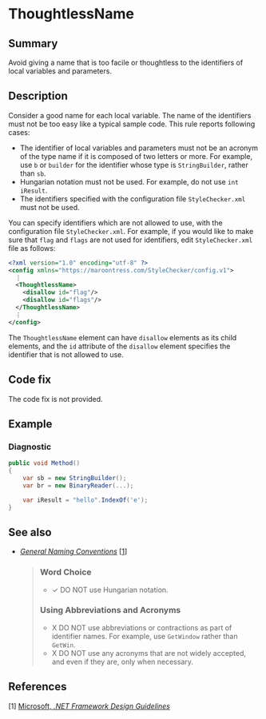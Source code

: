 # ThoughtlessName

## Summary

Avoid giving a name that is too facile or thoughtless to the identifiers of
local variables and parameters.

## Description

Consider a good name for each local variable.
The name of the identifiers must not be too easy like a typical sample code.
This rule reports following cases:

- The identifier of local variables and parameters must not be an acronym of
  the type name if it is composed of two letters or more. For example, use
  `b` or `builder` for the identifier whose type is `StringBuilder`,
  rather than `sb`.
- Hungarian notation must not be used. For example, do not use `int iResult`.
- The identifiers specified with the configuration file `StyleChecker.xml`
  must not be used.

You can specify identifiers which are not allowed to use,
with the configuration file `StyleChecker.xml`.
For example, if you would like to make sure that `flag` and `flags` are not
used for identifiers, edit `StyleChecker.xml` file as follows:

```xml
<?xml version="1.0" encoding="utf-8" ?>
<config xmlns="https://maroontress.com/StyleChecker/config.v1">
  ⋮
  <ThoughtlessName>
    <disallow id="flag"/>
    <disallow id="flags"/>
  </ThoughtlessName>
  ⋮
</config>
```

The `ThoughtlessName` element can have `disallow` elements
as its child elements,
and the `id` attribute of the `disallow` element specifies the identifier
that is not allowed to use.

## Code fix

The code fix is not provided.

## Example

### Diagnostic

```csharp
public void Method()
{
    var sb = new StringBuilder();
    var br = new BinaryReader(...);

    var iResult = "hello".IndexOf('e');
}
```

## See also

- [_General Naming Conventions_][general-naming-conventions]
  \[[1](#ref1)\]

  > ### Word Choice
  >
  > - ✓ DO NOT use Hungarian notation.
  >
  > ### Using Abbreviations and Acronyms
  >
  > - X DO NOT use abbreviations or contractions as part of identifier names.
  >   For example, use `GetWindow` rather than `GetWin`.
  > - X DO NOT use any acronyms that are not widely accepted, and even if
  >   they are, only when necessary.

## References

<a id="ref1"></a>
[1] [Microsoft, _.NET Framework Design Guidelines_][framework-design-guidelines-microsoft]

[framework-design-guidelines-microsoft]:
  https://docs.microsoft.com/en-us/dotnet/standard/design-guidelines/
[general-naming-conventions]:
  https://docs.microsoft.com/en-us/dotnet/standard/design-guidelines/general-naming-conventions
